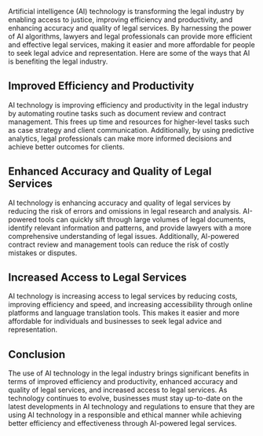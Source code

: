 
Artificial intelligence (AI) technology is transforming the legal industry by enabling access to justice, improving efficiency and productivity, and enhancing accuracy and quality of legal services. By harnessing the power of AI algorithms, lawyers and legal professionals can provide more efficient and effective legal services, making it easier and more affordable for people to seek legal advice and representation. Here are some of the ways that AI is benefiting the legal industry.

Improved Efficiency and Productivity
------------------------------------

AI technology is improving efficiency and productivity in the legal industry by automating routine tasks such as document review and contract management. This frees up time and resources for higher-level tasks such as case strategy and client communication. Additionally, by using predictive analytics, legal professionals can make more informed decisions and achieve better outcomes for clients.

Enhanced Accuracy and Quality of Legal Services
-----------------------------------------------

AI technology is enhancing accuracy and quality of legal services by reducing the risk of errors and omissions in legal research and analysis. AI-powered tools can quickly sift through large volumes of legal documents, identify relevant information and patterns, and provide lawyers with a more comprehensive understanding of legal issues. Additionally, AI-powered contract review and management tools can reduce the risk of costly mistakes or disputes.

Increased Access to Legal Services
----------------------------------

AI technology is increasing access to legal services by reducing costs, improving efficiency and speed, and increasing accessibility through online platforms and language translation tools. This makes it easier and more affordable for individuals and businesses to seek legal advice and representation.

Conclusion
----------

The use of AI technology in the legal industry brings significant benefits in terms of improved efficiency and productivity, enhanced accuracy and quality of legal services, and increased access to legal services. As technology continues to evolve, businesses must stay up-to-date on the latest developments in AI technology and regulations to ensure that they are using AI technology in a responsible and ethical manner while achieving better efficiency and effectiveness through AI-powered legal services.
